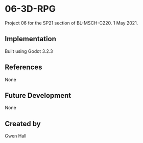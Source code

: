 # 06-3D-RPG
Project 06 for the SP21 section of BL-MSCH-C220. 1 May 2021.



## Implementation
Built using Godot 3.2.3


## References
None

## Future Development
None

## Created by
Gwen Hall
